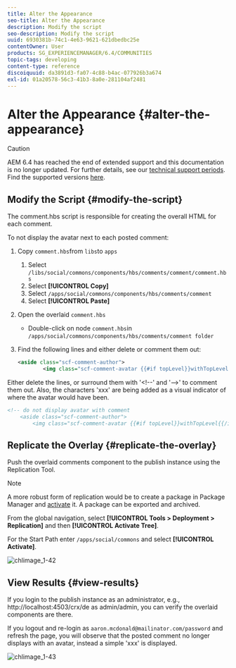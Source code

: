 ```yaml
---
title: Alter the Appearance
seo-title: Alter the Appearance
description: Modify the script
seo-description: Modify the script
uuid: 6930381b-74c1-4e63-9621-621dbedbc25e
contentOwner: User
products: SG_EXPERIENCEMANAGER/6.4/COMMUNITIES
topic-tags: developing
content-type: reference
discoiquuid: da3891d3-fa07-4c88-b4ac-077926b3a674
exl-id: 01a20578-56c3-41b3-8a0e-281104af2481
---
```

# Alter the Appearance {#alter-the-appearance}

>[!CAUTION]
>
>AEM 6.4 has reached the end of extended support and this documentation is no longer updated. For further details, see our [technical support periods](https://helpx.adobe.com/support/programs/eol-matrix.html). Find the supported versions [here](https://experienceleague.adobe.com/docs/).

## Modify the Script {#modify-the-script}

The comment.hbs script is responsible for creating the overall HTML for each comment.

To not display the avatar next to each posted comment:

1. Copy `comment.hbs`from `libs`to `apps`
    1. Select `/libs/social/commons/components/hbs/comments/comment/comment.hbs`
    1. Select **[!UICONTROL Copy]**
    1. Select `/apps/social/commons/components/hbs/comments/comment`
    1. Select **[!UICONTROL Paste]**
1. Open the overlaid `comment.hbs`
    * Double-click on node  `comment.hbs`in `/apps/social/commons/components/hbs/comments/comment folder`
1. Find the following lines and either delete or comment them out:

    ```xml
    <aside class="scf-comment-author">
            <img class="scf-comment-avatar {{#if topLevel}}withTopLevel{{/if}}" src="{{author.avatarUrl}}"></img>
    ```

Either delete the lines, or surround them with '&lt;!--' and '--&gt;' to comment them out. Also, the characters 'xxx' are being added as a visual indicator of where the avatar would have been.

```xml
<!-- do not display avatar with comment
    <aside class="scf-comment-author">
        <img class="scf-comment-avatar {{#if topLevel}}withTopLevel{{/if}}" src="{{author.avatarUrl}}"></img>
```

## Replicate the Overlay {#replicate-the-overlay}

Push the overlaid comments component to the publish instance using the Replication Tool.

>[!NOTE]
>
>A more robust form of replication would be to create a package in Package Manager and [activate](../../help/sites-administering/package-manager.md#replicating-packages) it. A package can be exported and archived.

From the global navigation, select **[!UICONTROL Tools > Deployment > Replication]** and then **[!UICONTROL Activate Tree]**.

For the Start Path enter `/apps/social/commons` and select **[!UICONTROL Activate]**.

![chlimage_1-42](assets/chlimage_1-42.png) 

## View Results {#view-results}

If you login to the publish instance as an administrator, e.g., http://localhost:4503/crx/de as admin/admin, you can verify the overlaid components are there.

If you logout and re-login as `aaron.mcdonald@mailinator.com/password` and refresh the page, you will observe that the posted comment no longer displays with an avatar, instead a simple 'xxx' is displayed.

![chlimage_1-43](assets/chlimage_1-43.png)
